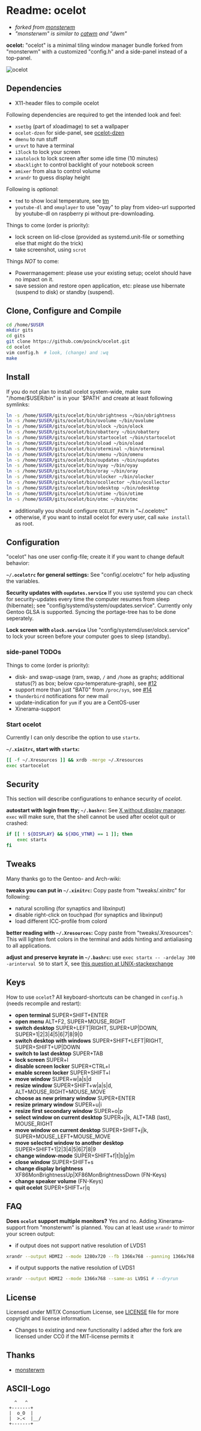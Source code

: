 # Readme: ocelot
- *forked from [monsterwm](https://github.com/c00kiemon5ter/monsterwm)*
- *"monsterwm" is similar to [catwm](https://github.com/pyknite/catwm) and "dwm"*

**ocelot:**
"ocelot" is a minimal tiling window manager bundle forked from "monsterwm" with a customized "config.h" and a side-panel instead of a top-panel.

![ocelot](/ocelot.png)

## Dependencies
- X11-header files to compile ocelot

Following dependencies are required to get the intended look and feel:
- `xsetbg` (part of xloadimage) to set a wallpaper
- `ocelot-dzen` for side-panel, see [ocelot-dzen](https://github.com/poinck/ocelot-dzen)
- `dmenu` to run stuff
- `urxvt` to have a terminal
- `i3lock` to lock your screen
- `xautolock` to lock screen after some idle time (10 minutes)
- `xbacklight` to control backlight of your notebook screen
- `amixer` from alsa to control volume
- `xrandr` to guess display height

Following is *optional*:
- `tmd` to show local temperature, see [tm](https://github.com/poinck/tm)
- `youtube-dl` and `omxplayer` to use "oyay" to play from video-url supported by youtube-dl on raspberry pi without pre-downloading.

Things to come (order is priority):
- lock screen on lid-close (provided as systemd.unit-file or something else that might do the trick)
- take screenshot, using `scrot`

Things *NOT* to come:
- Powermanagement: please use your existing setup; ocelot should have no impact on it.
- save session and restore open application, etc: please use hibernate (suspend to disk) or standby (suspend).

## Clone, Configure and Compile
```.sh
cd /home/$USER
mkdir gits
cd gits
git clone https://github.com/poinck/ocelot.git
cd ocelot
vim config.h  # look, (change) and :wq
make
```

## Install
If you do not plan to install ocelot system-wide, make sure "/home/$USER/bin" is in your `$PATH` and create at least following symlinks:
```.sh
ln -s /home/$USER/gits/ocelot/bin/obrightness ~/bin/obrightness
ln -s /home/$USER/gits/ocelot/bin/ovolume ~/bin/ovolume
ln -s /home/$USER/gits/ocelot/bin/olock ~/bin/olock
ln -s /home/$USER/gits/ocelot/bin/obattery ~/bin/obattery
ln -s /home/$USER/gits/ocelot/bin/startocelot ~/bin/startocelot
ln -s /home/$USER/gits/ocelot/bin/oload ~/bin/oload
ln -s /home/$USER/gits/ocelot/bin/oterminal ~/bin/oterminal
ln -s /home/$USER/gits/ocelot/bin/omenu ~/bin/omenu
ln -s /home/$USER/gits/ocelot/bin/oupdates ~/bin/oupdates
ln -s /home/$USER/gits/ocelot/bin/oyay ~/bin/oyay
ln -s /home/$USER/gits/ocelot/bin/oray ~/bin/oray
ln -s /home/$USER/gits/ocelot/bin/olocker ~/bin/olocker
ln -s /home/$USER/gits/ocelot/bin/ocollector ~/bin/ocollector
ln -s /home/$USER/gits/ocelot/bin/odesktop ~/bin/odesktop
ln -s /home/$USER/gits/ocelot/bin/otime ~/bin/otime
ln -s /home/$USER/gits/ocelot/bin/otmc ~/bin/otmc
```
- additionally you should configure `OCELOT_PATH` in "~/.ocelotrc"
- otherwise, if you want to install ocelot for every user, call `make install` as root.

## Configuration
"ocelot" has one user config-file; create it if you want to change default
behavior:

**`~/.ocelotrc` for general settings:**
See "config/.ocelotrc" for help adjusting the variables.

**Security updates with `oupdates.service`**
If you use systemd you can check for security-updates every time the computer resumes from sleep (hibernate); see "config/systemd/system/oupdates.service". Currently only Gentoo GLSA is supported. Syncing the portage-tree has to be done seperately.

**Lock screen with `olock.service`**
Use "config/systemd/user/olock.service" to lock your screen before your computer goes to sleep (standby).

### side-panel TODOs
Things to come (order is priority):
- disk- and swap-usage (ram, swap, `/` and `/home` as graphs; additional status(?) as box; below cpu-temperature-graph), see [#12](https://github.com/poinck/ocelot/issues/12)
- support more than just "BAT0" from `/proc/sys`, see [#14](https://github.com/poinck/ocelot/issues/14)
- `thunderbird` notifications for new mail
- update-indication for `yum` if you are a CentOS-user
- Xinerama-support

### Start ocelot
Currently I can only describe the option to use `startx`.

**`~/.xinitrc`, start with `startx`:**
```.sh
[[ -f ~/.Xresources ]] && xrdb -merge ~/.Xresources
exec startocelot
```

## Security
This section will describe configurations to enhance security of *ocelot*.

**autostart with login from tty; `~/.bashrc`:**
See [X without display manager](https://wiki.gentoo.org/wiki/X_without_Display_Manager#systemd). `exec` will make sure, that the shell cannot be used after ocelot quit or crashed:
```.sh
if [[ ! ${DISPLAY} && ${XDG_VTNR} == 1 ]]; then
    exec startx
fi
```

## Tweaks
Many thanks go to the Gentoo- and Arch-wiki:

**tweaks you can put in `~/.xinitrc`:**
Copy paste from "tweaks/.xinitrc" for following:
- natural scrolling (for synaptics and libxinput)
- disable right-click on touchpad (for synaptics and libxinput)
- load different ICC-profile from colord

**better reading with `~/.Xresources`:**
Copy paste from "tweaks/.Xresources": This will lighten font colors in the terminal and adds hinting and antialiasing to all applications.

**adjust and preserve keyrate in `~/.bashrc`:**
use `exec startx -- -ardelay 300 -arinterval 50` to start X, see [this question at UNIX-stackexchange](http://unix.stackexchange.com/questions/85504/setting-repeat-rate-of-usb-keyboard-automatically)

## Keys
How to use `ocelot`? All keyboard-shortcuts can be changed in `config.h` (needs recompile and restart):

- **open terminal** SUPER+SHIFT+ENTER
- **open menu** ALT+F2, SUPER+MOUSE_RIGHT
- **switch desktop** SUPER+LEFT|RIGHT, SUPER+UP|DOWN, SUPER+1|2|3|4|5|6|7|8|9|0
- **switch desktop with windows** SUPER+SHIFT+LEFT|RIGHT, SUPER+SHIFT+UP|DOWN
- **switch to last desktop** SUPER+TAB
- **lock screen** SUPER+l
- **disable screen locker** SUPER+CTRL+l
- **enable screen locker** SUPER+SHIFT+l
- **move window** SUPER+w|a|s|d
- **resize window** SUPER+SHIFT+w|a|s|d, ALT+MOUSE_RIGHT+MOUSE_MOVE
- **choose as new primary window** SUPER+ENTER
- **resize primary window** SUPER+u|i
- **resize first secondary window** SUPER+o|p
- **select window on current desktop** SUPER+j|k, ALT+TAB (last), MOUSE_RIGHT
- **move window on current desktop** SUPER+SHIFT+j|k, SUPER+MOUSE_LEFT+MOUSE_MOVE
- **move selected window to another desktop** SUPER+SHIFT+1|2|3|4|5|6|7|8|9
- **change window-mode** SUPER+SHIFT+f|t|b|g|m
- **close window** SUPER+SHIFT+s
- **change display brightness** XF86MonBrightnessUp|XF86MonBrightnessDown (FN-Keys)
- **change speaker volume** (FN-Keys)
- **quit ocelot** SUPER+SHIFT+r|q

## FAQ

**Does `ocelot` support multiple monitors?**
Yes and no. Adding Xinerama-support from "monsterwm" is planned. You can at least use `xrandr` to mirror your screen output:
- if output does not support native resolution of LVDS1
```.sh
xrandr --output HDMI2 --mode 1280x720 --fb 1366x768 --panning 1366x768 --same-as LVDS1 # --dryrun
```
- if output supports the native resolution of LVDS1
```.sh
xrandr --output HDMI2 --mode 1366x768 --same-as LVDS1 # --dryrun
```

## License
Licensed under MIT/X Consortium License, see [LICENSE][law] file for more
copyright and license information.
- Changes to existing and new functionality I added after the fork are licensed under CC0 if the MIT-license permits it

  [law]: https://raw.github.com/c00kiemon5ter/monsterwm/master/LICENSE

## Thanks
- [monsterwm](https://github.com/c00kiemon5ter/monsterwm)

## ASCII-Logo
```
   ^   ^
 +-------+
 |  o_O  |
 |  >.<  |__/
 +-------+
```

